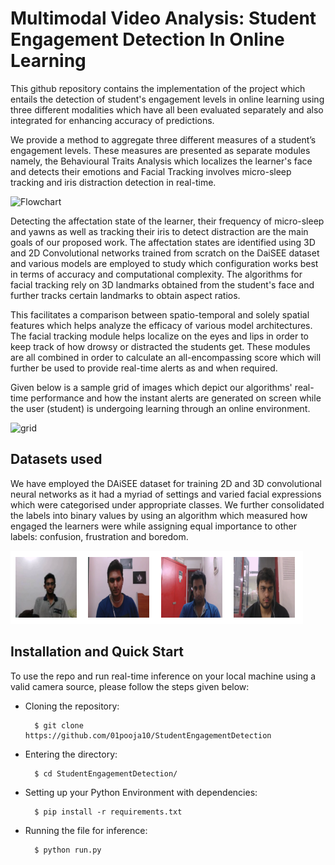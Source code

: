 # Multimodal Video Analysis: Student Engagement Detection In Online Learning

This github repository contains the implementation of the project which entails the detection of student's engagement levels in online learning using three different modalities which have all been evaluated separately and also integrated for enhancing accuracy of predictions.

We provide a method to aggregate three different measures of a student’s engagement levels. These measures are presented as separate modules namely, the Behavioural Traits Analysis which localizes the learner's face and detects their emotions and Facial Tracking involves micro-sleep tracking and iris distraction detection in real-time.

![Flowchart](https://github.com/01pooja10/mitacs/blob/main/dependecies/Affectation%20state%20detection.png)

Detecting the affectation state of the learner, their frequency of micro-sleep and yawns as well as tracking their iris to detect distraction are the main goals of our proposed work. The affectation states are identified using 3D and 2D Convolutional networks trained from scratch on the DaiSEE dataset and various models are employed to study which configuration works best in terms of accuracy and computational complexity. The algorithms for facial tracking rely on 3D landmarks obtained from the student's face and further tracks certain landmarks to obtain aspect ratios.

This facilitates a comparison between spatio-temporal and solely spatial features which helps analyze the efficacy of various model architectures. The facial tracking module helps localize on the eyes and lips in order to keep track of how drowsy or distracted the students get. These modules are all combined in order to calculate an all-encompassing score which will further be used to provide real-time alerts as and when required.

Given below is a sample grid of images which depict our algorithms' real-time performance and how the instant alerts are generated on screen while the user (student) is undergoing learning through an online environment.

![grid](https://github.com/01pooja10/mitacs/blob/main/dependecies/gridim.png)

## Datasets used
We have employed the DAiSEE dataset for training 2D and 3D convolutional neural networks as it had a myriad of settings and varied facial expressions which were categorised under appropriate classes. We further consolidated the labels into binary values by using an algorithm which measured how engaged the learners were while assigning equal importance to other labels: confusion, frustration and boredom.

![daiseegrid](https://github.com/01pooja10/StudentEngagementDetection/blob/main/dependecies/grid2.png)

## Installation and Quick Start
To use the repo and run real-time inference on your local machine using a valid camera source, please follow the steps given below:

- Cloning the repository: 

        $ git clone https://github.com/01pooja10/StudentEngagementDetection
        
- Entering the directory: 

        $ cd StudentEngagementDetection/
        
- Setting up your Python Environment with dependencies:

        $ pip install -r requirements.txt

- Running the file for inference:

        $ python run.py
